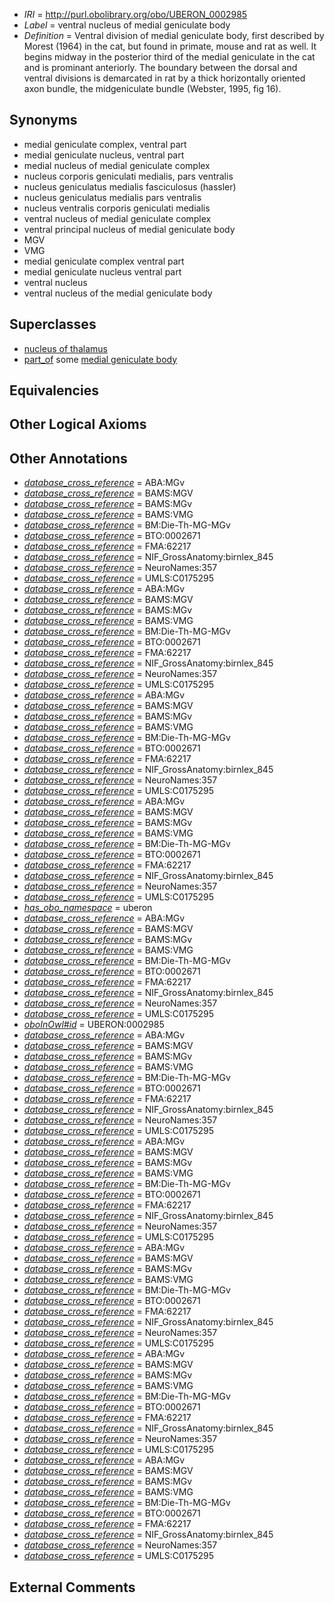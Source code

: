  * *IRI* = http://purl.obolibrary.org/obo/UBERON_0002985
 * *Label* = ventral nucleus of medial geniculate body
 * *Definition* = Ventral division of medial geniculate body, first described by Morest (1964) in the cat, but found in primate, mouse and rat as well. It begins midway in the posterior third of the medial geniculate in the cat and is prominant anteriorly. The boundary between the dorsal and ventral divisions is demarcated in rat by a thick horizontally oriented axon bundle, the midgeniculate bundle (Webster, 1995, fig 16).

## Synonyms

 * medial geniculate complex, ventral part
 * medial geniculate nucleus, ventral part
 * medial nucleus of medial geniculate complex
 * nucleus corporis geniculati medialis, pars ventralis
 * nucleus geniculatus medialis fasciculosus (hassler)
 * nucleus geniculatus medialis pars ventralis
 * nucleus ventralis corporis geniculati medialis
 * ventral nucleus of medial geniculate complex
 * ventral principal nucleus of medial geniculate body
 * MGV
 * VMG
 * medial geniculate complex ventral part
 * medial geniculate nucleus ventral part
 * ventral nucleus
 * ventral nucleus of the medial geniculate body

## Superclasses

 * [nucleus of thalamus](../../UBERON/92/UBERON_0007692.md)
 * [part_of](../../BFO/50/BFO_0000050.md) some [medial geniculate body](../../UBERON/27/UBERON_0001927.md)

## Equivalencies


## Other Logical Axioms


## Other Annotations

 * *[database_cross_reference](../../ef/oboInOwl#hasDbXref.md)* = ABA:MGv
 * *[database_cross_reference](../../ef/oboInOwl#hasDbXref.md)* = BAMS:MGV
 * *[database_cross_reference](../../ef/oboInOwl#hasDbXref.md)* = BAMS:MGv
 * *[database_cross_reference](../../ef/oboInOwl#hasDbXref.md)* = BAMS:VMG
 * *[database_cross_reference](../../ef/oboInOwl#hasDbXref.md)* = BM:Die-Th-MG-MGv
 * *[database_cross_reference](../../ef/oboInOwl#hasDbXref.md)* = BTO:0002671
 * *[database_cross_reference](../../ef/oboInOwl#hasDbXref.md)* = FMA:62217
 * *[database_cross_reference](../../ef/oboInOwl#hasDbXref.md)* = NIF_GrossAnatomy:birnlex_845
 * *[database_cross_reference](../../ef/oboInOwl#hasDbXref.md)* = NeuroNames:357
 * *[database_cross_reference](../../ef/oboInOwl#hasDbXref.md)* = UMLS:C0175295
 * *[database_cross_reference](../../ef/oboInOwl#hasDbXref.md)* = ABA:MGv
 * *[database_cross_reference](../../ef/oboInOwl#hasDbXref.md)* = BAMS:MGV
 * *[database_cross_reference](../../ef/oboInOwl#hasDbXref.md)* = BAMS:MGv
 * *[database_cross_reference](../../ef/oboInOwl#hasDbXref.md)* = BAMS:VMG
 * *[database_cross_reference](../../ef/oboInOwl#hasDbXref.md)* = BM:Die-Th-MG-MGv
 * *[database_cross_reference](../../ef/oboInOwl#hasDbXref.md)* = BTO:0002671
 * *[database_cross_reference](../../ef/oboInOwl#hasDbXref.md)* = FMA:62217
 * *[database_cross_reference](../../ef/oboInOwl#hasDbXref.md)* = NIF_GrossAnatomy:birnlex_845
 * *[database_cross_reference](../../ef/oboInOwl#hasDbXref.md)* = NeuroNames:357
 * *[database_cross_reference](../../ef/oboInOwl#hasDbXref.md)* = UMLS:C0175295
 * *[database_cross_reference](../../ef/oboInOwl#hasDbXref.md)* = ABA:MGv
 * *[database_cross_reference](../../ef/oboInOwl#hasDbXref.md)* = BAMS:MGV
 * *[database_cross_reference](../../ef/oboInOwl#hasDbXref.md)* = BAMS:MGv
 * *[database_cross_reference](../../ef/oboInOwl#hasDbXref.md)* = BAMS:VMG
 * *[database_cross_reference](../../ef/oboInOwl#hasDbXref.md)* = BM:Die-Th-MG-MGv
 * *[database_cross_reference](../../ef/oboInOwl#hasDbXref.md)* = BTO:0002671
 * *[database_cross_reference](../../ef/oboInOwl#hasDbXref.md)* = FMA:62217
 * *[database_cross_reference](../../ef/oboInOwl#hasDbXref.md)* = NIF_GrossAnatomy:birnlex_845
 * *[database_cross_reference](../../ef/oboInOwl#hasDbXref.md)* = NeuroNames:357
 * *[database_cross_reference](../../ef/oboInOwl#hasDbXref.md)* = UMLS:C0175295
 * *[database_cross_reference](../../ef/oboInOwl#hasDbXref.md)* = ABA:MGv
 * *[database_cross_reference](../../ef/oboInOwl#hasDbXref.md)* = BAMS:MGV
 * *[database_cross_reference](../../ef/oboInOwl#hasDbXref.md)* = BAMS:MGv
 * *[database_cross_reference](../../ef/oboInOwl#hasDbXref.md)* = BAMS:VMG
 * *[database_cross_reference](../../ef/oboInOwl#hasDbXref.md)* = BM:Die-Th-MG-MGv
 * *[database_cross_reference](../../ef/oboInOwl#hasDbXref.md)* = BTO:0002671
 * *[database_cross_reference](../../ef/oboInOwl#hasDbXref.md)* = FMA:62217
 * *[database_cross_reference](../../ef/oboInOwl#hasDbXref.md)* = NIF_GrossAnatomy:birnlex_845
 * *[database_cross_reference](../../ef/oboInOwl#hasDbXref.md)* = NeuroNames:357
 * *[database_cross_reference](../../ef/oboInOwl#hasDbXref.md)* = UMLS:C0175295
 * *[has_obo_namespace](../../ce/oboInOwl#hasOBONamespace.md)* = uberon
 * *[database_cross_reference](../../ef/oboInOwl#hasDbXref.md)* = ABA:MGv
 * *[database_cross_reference](../../ef/oboInOwl#hasDbXref.md)* = BAMS:MGV
 * *[database_cross_reference](../../ef/oboInOwl#hasDbXref.md)* = BAMS:MGv
 * *[database_cross_reference](../../ef/oboInOwl#hasDbXref.md)* = BAMS:VMG
 * *[database_cross_reference](../../ef/oboInOwl#hasDbXref.md)* = BM:Die-Th-MG-MGv
 * *[database_cross_reference](../../ef/oboInOwl#hasDbXref.md)* = BTO:0002671
 * *[database_cross_reference](../../ef/oboInOwl#hasDbXref.md)* = FMA:62217
 * *[database_cross_reference](../../ef/oboInOwl#hasDbXref.md)* = NIF_GrossAnatomy:birnlex_845
 * *[database_cross_reference](../../ef/oboInOwl#hasDbXref.md)* = NeuroNames:357
 * *[database_cross_reference](../../ef/oboInOwl#hasDbXref.md)* = UMLS:C0175295
 * *[oboInOwl#id](../../id/oboInOwl#id.md)* = UBERON:0002985
 * *[database_cross_reference](../../ef/oboInOwl#hasDbXref.md)* = ABA:MGv
 * *[database_cross_reference](../../ef/oboInOwl#hasDbXref.md)* = BAMS:MGV
 * *[database_cross_reference](../../ef/oboInOwl#hasDbXref.md)* = BAMS:MGv
 * *[database_cross_reference](../../ef/oboInOwl#hasDbXref.md)* = BAMS:VMG
 * *[database_cross_reference](../../ef/oboInOwl#hasDbXref.md)* = BM:Die-Th-MG-MGv
 * *[database_cross_reference](../../ef/oboInOwl#hasDbXref.md)* = BTO:0002671
 * *[database_cross_reference](../../ef/oboInOwl#hasDbXref.md)* = FMA:62217
 * *[database_cross_reference](../../ef/oboInOwl#hasDbXref.md)* = NIF_GrossAnatomy:birnlex_845
 * *[database_cross_reference](../../ef/oboInOwl#hasDbXref.md)* = NeuroNames:357
 * *[database_cross_reference](../../ef/oboInOwl#hasDbXref.md)* = UMLS:C0175295
 * *[database_cross_reference](../../ef/oboInOwl#hasDbXref.md)* = ABA:MGv
 * *[database_cross_reference](../../ef/oboInOwl#hasDbXref.md)* = BAMS:MGV
 * *[database_cross_reference](../../ef/oboInOwl#hasDbXref.md)* = BAMS:MGv
 * *[database_cross_reference](../../ef/oboInOwl#hasDbXref.md)* = BAMS:VMG
 * *[database_cross_reference](../../ef/oboInOwl#hasDbXref.md)* = BM:Die-Th-MG-MGv
 * *[database_cross_reference](../../ef/oboInOwl#hasDbXref.md)* = BTO:0002671
 * *[database_cross_reference](../../ef/oboInOwl#hasDbXref.md)* = FMA:62217
 * *[database_cross_reference](../../ef/oboInOwl#hasDbXref.md)* = NIF_GrossAnatomy:birnlex_845
 * *[database_cross_reference](../../ef/oboInOwl#hasDbXref.md)* = NeuroNames:357
 * *[database_cross_reference](../../ef/oboInOwl#hasDbXref.md)* = UMLS:C0175295
 * *[database_cross_reference](../../ef/oboInOwl#hasDbXref.md)* = ABA:MGv
 * *[database_cross_reference](../../ef/oboInOwl#hasDbXref.md)* = BAMS:MGV
 * *[database_cross_reference](../../ef/oboInOwl#hasDbXref.md)* = BAMS:MGv
 * *[database_cross_reference](../../ef/oboInOwl#hasDbXref.md)* = BAMS:VMG
 * *[database_cross_reference](../../ef/oboInOwl#hasDbXref.md)* = BM:Die-Th-MG-MGv
 * *[database_cross_reference](../../ef/oboInOwl#hasDbXref.md)* = BTO:0002671
 * *[database_cross_reference](../../ef/oboInOwl#hasDbXref.md)* = FMA:62217
 * *[database_cross_reference](../../ef/oboInOwl#hasDbXref.md)* = NIF_GrossAnatomy:birnlex_845
 * *[database_cross_reference](../../ef/oboInOwl#hasDbXref.md)* = NeuroNames:357
 * *[database_cross_reference](../../ef/oboInOwl#hasDbXref.md)* = UMLS:C0175295
 * *[database_cross_reference](../../ef/oboInOwl#hasDbXref.md)* = ABA:MGv
 * *[database_cross_reference](../../ef/oboInOwl#hasDbXref.md)* = BAMS:MGV
 * *[database_cross_reference](../../ef/oboInOwl#hasDbXref.md)* = BAMS:MGv
 * *[database_cross_reference](../../ef/oboInOwl#hasDbXref.md)* = BAMS:VMG
 * *[database_cross_reference](../../ef/oboInOwl#hasDbXref.md)* = BM:Die-Th-MG-MGv
 * *[database_cross_reference](../../ef/oboInOwl#hasDbXref.md)* = BTO:0002671
 * *[database_cross_reference](../../ef/oboInOwl#hasDbXref.md)* = FMA:62217
 * *[database_cross_reference](../../ef/oboInOwl#hasDbXref.md)* = NIF_GrossAnatomy:birnlex_845
 * *[database_cross_reference](../../ef/oboInOwl#hasDbXref.md)* = NeuroNames:357
 * *[database_cross_reference](../../ef/oboInOwl#hasDbXref.md)* = UMLS:C0175295
 * *[database_cross_reference](../../ef/oboInOwl#hasDbXref.md)* = ABA:MGv
 * *[database_cross_reference](../../ef/oboInOwl#hasDbXref.md)* = BAMS:MGV
 * *[database_cross_reference](../../ef/oboInOwl#hasDbXref.md)* = BAMS:MGv
 * *[database_cross_reference](../../ef/oboInOwl#hasDbXref.md)* = BAMS:VMG
 * *[database_cross_reference](../../ef/oboInOwl#hasDbXref.md)* = BM:Die-Th-MG-MGv
 * *[database_cross_reference](../../ef/oboInOwl#hasDbXref.md)* = BTO:0002671
 * *[database_cross_reference](../../ef/oboInOwl#hasDbXref.md)* = FMA:62217
 * *[database_cross_reference](../../ef/oboInOwl#hasDbXref.md)* = NIF_GrossAnatomy:birnlex_845
 * *[database_cross_reference](../../ef/oboInOwl#hasDbXref.md)* = NeuroNames:357
 * *[database_cross_reference](../../ef/oboInOwl#hasDbXref.md)* = UMLS:C0175295

## External Comments

